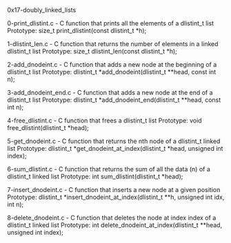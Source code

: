 0x17-doubly_linked_lists

0-print_dlistint.c - C function that prints all the elements of a dlistint_t list
Prototype: size_t print_dlistint(const dlistint_t *h);

1-dlistint_len.c - C function that returns the number of elements in a linked dlistint_t list
Prototype: size_t dlistint_len(const dlistint_t *h);

2-add_dnodeint.c - C function that adds a new node at the beginning of a dlistint_t list
Prototype: dlistint_t *add_dnodeint(dlistint_t **head, const int n);

3-add_dnodeint_end.c - C function that adds a new node at the end of a dlistint_t list
Prototype: dlistint_t *add_dnodeint_end(dlistint_t **head, const int n);

4-free_dlistint.c - C function that frees a dlistint_t list
Prototype: void free_dlistint(dlistint_t *head);

5-get_dnodeint.c - C function that returns the nth node of a dlistint_t linked list
Prototype: dlistint_t *get_dnodeint_at_index(dlistint_t *head, unsigned int index);

6-sum_dlistint.c - C function that returns the sum of all the data (n) of a dlistint_t linked list
Prototype: int sum_dlistint(dlistint_t *head);

7-insert_dnodeint.c - C function that inserts a new node at a given position
Prototype: dlistint_t *insert_dnodeint_at_index(dlistint_t **h, unsigned int idx, int n);

8-delete_dnodeint.c - C function that deletes the node at index index of a dlistint_t linked list
Prototype: int delete_dnodeint_at_index(dlistint_t **head, unsigned int index);

